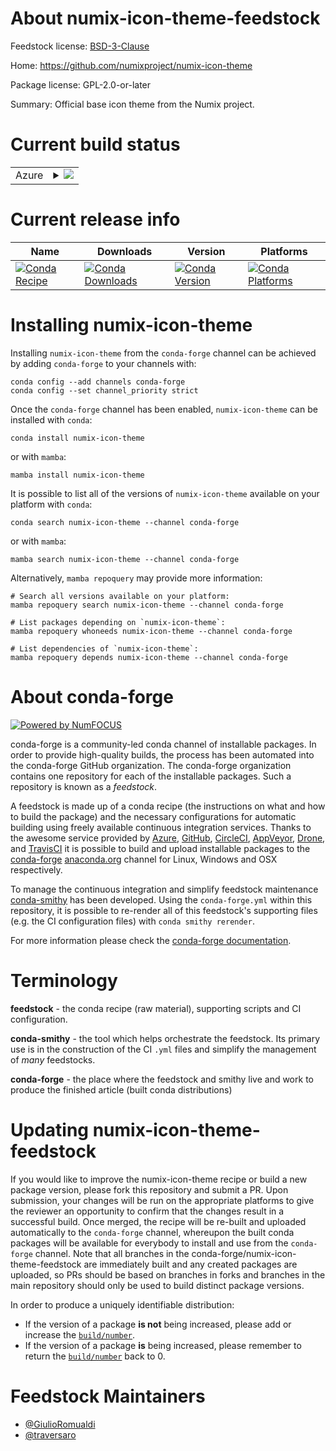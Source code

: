 About numix-icon-theme-feedstock
================================

Feedstock license: [BSD-3-Clause](https://github.com/conda-forge/numix-icon-theme-feedstock/blob/main/LICENSE.txt)

Home: https://github.com/numixproject/numix-icon-theme

Package license: GPL-2.0-or-later

Summary: Official base icon theme from the Numix project.

Current build status
====================


<table>
    
  <tr>
    <td>Azure</td>
    <td>
      <details>
        <summary>
          <a href="https://dev.azure.com/conda-forge/feedstock-builds/_build/latest?definitionId=15927&branchName=main">
            <img src="https://dev.azure.com/conda-forge/feedstock-builds/_apis/build/status/numix-icon-theme-feedstock?branchName=main">
          </a>
        </summary>
        <table>
          <thead><tr><th>Variant</th><th>Status</th></tr></thead>
          <tbody><tr>
              <td>linux_64</td>
              <td>
                <a href="https://dev.azure.com/conda-forge/feedstock-builds/_build/latest?definitionId=15927&branchName=main">
                  <img src="https://dev.azure.com/conda-forge/feedstock-builds/_apis/build/status/numix-icon-theme-feedstock?branchName=main&jobName=linux&configuration=linux%20linux_64_" alt="variant">
                </a>
              </td>
            </tr><tr>
              <td>osx_64</td>
              <td>
                <a href="https://dev.azure.com/conda-forge/feedstock-builds/_build/latest?definitionId=15927&branchName=main">
                  <img src="https://dev.azure.com/conda-forge/feedstock-builds/_apis/build/status/numix-icon-theme-feedstock?branchName=main&jobName=osx&configuration=osx%20osx_64_" alt="variant">
                </a>
              </td>
            </tr><tr>
              <td>win_64</td>
              <td>
                <a href="https://dev.azure.com/conda-forge/feedstock-builds/_build/latest?definitionId=15927&branchName=main">
                  <img src="https://dev.azure.com/conda-forge/feedstock-builds/_apis/build/status/numix-icon-theme-feedstock?branchName=main&jobName=win&configuration=win%20win_64_" alt="variant">
                </a>
              </td>
            </tr>
          </tbody>
        </table>
      </details>
    </td>
  </tr>
</table>

Current release info
====================

| Name | Downloads | Version | Platforms |
| --- | --- | --- | --- |
| [![Conda Recipe](https://img.shields.io/badge/recipe-numix--icon--theme-green.svg)](https://anaconda.org/conda-forge/numix-icon-theme) | [![Conda Downloads](https://img.shields.io/conda/dn/conda-forge/numix-icon-theme.svg)](https://anaconda.org/conda-forge/numix-icon-theme) | [![Conda Version](https://img.shields.io/conda/vn/conda-forge/numix-icon-theme.svg)](https://anaconda.org/conda-forge/numix-icon-theme) | [![Conda Platforms](https://img.shields.io/conda/pn/conda-forge/numix-icon-theme.svg)](https://anaconda.org/conda-forge/numix-icon-theme) |

Installing numix-icon-theme
===========================

Installing `numix-icon-theme` from the `conda-forge` channel can be achieved by adding `conda-forge` to your channels with:

```
conda config --add channels conda-forge
conda config --set channel_priority strict
```

Once the `conda-forge` channel has been enabled, `numix-icon-theme` can be installed with `conda`:

```
conda install numix-icon-theme
```

or with `mamba`:

```
mamba install numix-icon-theme
```

It is possible to list all of the versions of `numix-icon-theme` available on your platform with `conda`:

```
conda search numix-icon-theme --channel conda-forge
```

or with `mamba`:

```
mamba search numix-icon-theme --channel conda-forge
```

Alternatively, `mamba repoquery` may provide more information:

```
# Search all versions available on your platform:
mamba repoquery search numix-icon-theme --channel conda-forge

# List packages depending on `numix-icon-theme`:
mamba repoquery whoneeds numix-icon-theme --channel conda-forge

# List dependencies of `numix-icon-theme`:
mamba repoquery depends numix-icon-theme --channel conda-forge
```


About conda-forge
=================

[![Powered by
NumFOCUS](https://img.shields.io/badge/powered%20by-NumFOCUS-orange.svg?style=flat&colorA=E1523D&colorB=007D8A)](https://numfocus.org)

conda-forge is a community-led conda channel of installable packages.
In order to provide high-quality builds, the process has been automated into the
conda-forge GitHub organization. The conda-forge organization contains one repository
for each of the installable packages. Such a repository is known as a *feedstock*.

A feedstock is made up of a conda recipe (the instructions on what and how to build
the package) and the necessary configurations for automatic building using freely
available continuous integration services. Thanks to the awesome service provided by
[Azure](https://azure.microsoft.com/en-us/services/devops/), [GitHub](https://github.com/),
[CircleCI](https://circleci.com/), [AppVeyor](https://www.appveyor.com/),
[Drone](https://cloud.drone.io/welcome), and [TravisCI](https://travis-ci.com/)
it is possible to build and upload installable packages to the
[conda-forge](https://anaconda.org/conda-forge) [anaconda.org](https://anaconda.org/)
channel for Linux, Windows and OSX respectively.

To manage the continuous integration and simplify feedstock maintenance
[conda-smithy](https://github.com/conda-forge/conda-smithy) has been developed.
Using the ``conda-forge.yml`` within this repository, it is possible to re-render all of
this feedstock's supporting files (e.g. the CI configuration files) with ``conda smithy rerender``.

For more information please check the [conda-forge documentation](https://conda-forge.org/docs/).

Terminology
===========

**feedstock** - the conda recipe (raw material), supporting scripts and CI configuration.

**conda-smithy** - the tool which helps orchestrate the feedstock.
                   Its primary use is in the construction of the CI ``.yml`` files
                   and simplify the management of *many* feedstocks.

**conda-forge** - the place where the feedstock and smithy live and work to
                  produce the finished article (built conda distributions)


Updating numix-icon-theme-feedstock
===================================

If you would like to improve the numix-icon-theme recipe or build a new
package version, please fork this repository and submit a PR. Upon submission,
your changes will be run on the appropriate platforms to give the reviewer an
opportunity to confirm that the changes result in a successful build. Once
merged, the recipe will be re-built and uploaded automatically to the
`conda-forge` channel, whereupon the built conda packages will be available for
everybody to install and use from the `conda-forge` channel.
Note that all branches in the conda-forge/numix-icon-theme-feedstock are
immediately built and any created packages are uploaded, so PRs should be based
on branches in forks and branches in the main repository should only be used to
build distinct package versions.

In order to produce a uniquely identifiable distribution:
 * If the version of a package **is not** being increased, please add or increase
   the [``build/number``](https://docs.conda.io/projects/conda-build/en/latest/resources/define-metadata.html#build-number-and-string).
 * If the version of a package **is** being increased, please remember to return
   the [``build/number``](https://docs.conda.io/projects/conda-build/en/latest/resources/define-metadata.html#build-number-and-string)
   back to 0.

Feedstock Maintainers
=====================

* [@GiulioRomualdi](https://github.com/GiulioRomualdi/)
* [@traversaro](https://github.com/traversaro/)

